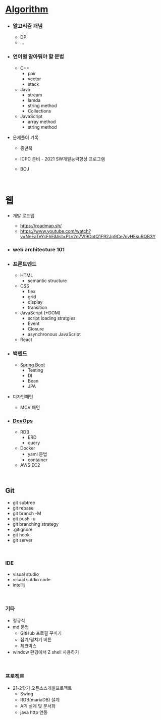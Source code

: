 # [Algorithm](https://github.com/chisan01/TIL/tree/main/Algorithm)

* ### 알고리즘 개념

  * DP
  * ...

* ### 언어별 알아둬야 할 문법

  * C++
    * pair
    * vector
    * stack
  * Java
    * stream
    * lamda
    * string method
    * Collections
  * JavaScript
    * array method
    * string method

* 문제풀이 기록

  * 종만북

  - ICPC 준비 - 2021 SW개발능력향상 프로그램

  - BOJ

<br>

# 웹

* 개발 로드맵
  * https://roadmap.sh/
  * https://www.youtube.com/watch?v=NeEaTeYcFhE&list=PLv2d7VI9OotQ1F92Jp9Ce7ovHEsuRQB3Y

* ### web architecture 101

* ### 프론트엔드

  * HTML
    * semantic structure
  * CSS
    * flex
    * grid
    * display
    * transition
  * JavaScript (+DOM)
    * script loading stratgies
    * Event
    * Closure
    * asynchronous JavaScript
  * React

* ### 백엔드

  * [Spring Boot](https://github.com/chisan01/TIL/tree/main/Spring_Boot)
    * Testing
    * DI
    * Bean
    * JPA

* 디자인패턴

  * MCV 패턴

* ### [DevOps](https://github.com/chisan01/TIL/tree/main/DevOps)

  * RDB
    * ERD
    * query
  * Docker
    * yaml 문법
    * container
  * AWS EC2

<br>

## Git

* git subtree
* git rebase
* git branch -M
* git push -u
* git branching strategy
* .gitignore
* git hook
* git server



<br>

### IDE

* visual studio
* visual sutdio code
* intellij

<br>

### 기타

* 정규식
* md 문법
  * GitHub 프로필 꾸미기
  * 접기/펼치기 버튼
  * 체크박스
* window 환경에서 Z shell 사용하기

<br/>

### 프로젝트

* 21-2학기 오픈소스개발프로젝트
  * Swing
  * RDB(mariaDB) 설계
  * API 설계 및 문서화
  * java http 연동
